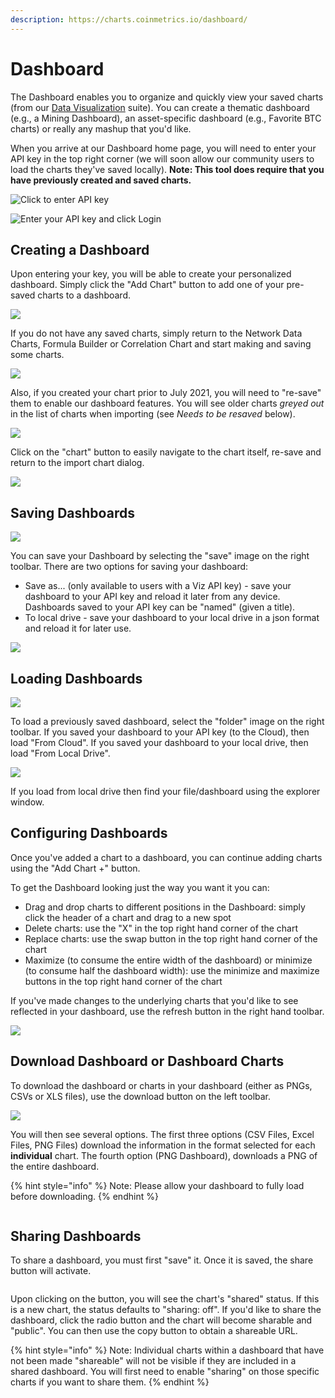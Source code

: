 ```yaml
---
description: https://charts.coinmetrics.io/dashboard/
---
```


# Dashboard

The Dashboard enables you to organize and quickly view your saved charts (from our [Data Visualization](../../charting-tools/data-visualization/) suite). You can create a thematic dashboard (e.g., a Mining Dashboard), an asset-specific dashboard (e.g., Favorite BTC charts) or really any mashup that you'd like.

When you arrive at our Dashboard home page, you will need to enter your API key in the top right corner (we will soon allow our community users to load the charts they've saved locally). **Note: This tool does require that you have previously created and saved charts.**

![Click to enter API key](<../../.gitbook/assets/Screen Shot 2022-01-30 at 12.58.02 PM.png>)

![Enter your API key and click Login](<../../.gitbook/assets/Screen Shot 2022-01-30 at 12.58.32 PM.png>)

## Creating a Dashboard

Upon entering your key, you will be able to create your personalized dashboard. Simply click the "Add Chart" button to add one of your pre-saved charts to a dashboard.

![](<../../.gitbook/assets/Screen Shot 2022-01-29 at 4.33.44 PM.png>)

If you do not have any saved charts, simply return to the Network Data Charts, Formula Builder or Correlation Chart and start making and saving some charts.

![](<../../.gitbook/assets/Screen Shot 2021-07-12 at 8.38.04 AM.png>)

Also, if you created your chart prior to July 2021, you will need to "re-save" them to enable our dashboard features. You will see older charts _greyed out_ in the list of charts when importing (see _Needs to be resaved_ below).

![](<../../.gitbook/assets/Screen Shot 2022-01-29 at 4.35.30 PM.png>)

Click on the "chart" button to easily navigate to the chart itself, re-save and return to the import chart dialog.

![](<../../.gitbook/assets/Screen Shot 2022-01-30 at 1.15.26 PM.png>)

## Saving Dashboards

![](<../../.gitbook/assets/Screen Shot 2022-01-30 at 1.16.53 PM.png>)

You can save your Dashboard by selecting the "save" image on the right toolbar. There are two options for saving your dashboard:

* Save as... (only available to users with a Viz API key) - save your dashboard to your API key and reload it later from any device. Dashboards saved to your API key can be "named" (given a title).
* To local drive - save your dashboard to your local drive in a json format and reload it for later use.

![](<../../.gitbook/assets/Screen Shot 2022-01-29 at 4.36.18 PM.png>)

## Loading Dashboards

![](<../../.gitbook/assets/Screen Shot 2022-01-30 at 1.19.56 PM.png>)

To load a previously saved dashboard, select the "folder" image on the right toolbar. If you saved your dashboard to your API key (to the Cloud), then load "From Cloud". If you saved your dashboard to your local drive, then load "From Local Drive".

![](<../../.gitbook/assets/Screen Shot 2022-01-30 at 1.20.57 PM.png>)

If you load from local drive then find your file/dashboard using the explorer window.

## Configuring Dashboards

Once you've added a chart to a dashboard, you can continue adding charts using the "Add Chart +" button.

To get the Dashboard looking just the way you want it you can:

* Drag and drop charts to different positions in the Dashboard: simply click the header of a chart and drag to a new spot
* Delete charts: use the "X" in the top right hand corner of the chart
* Replace charts: use the swap button in the top right hand corner of the chart
* Maximize (to consume the entire width of the dashboard) or minimize (to consume half the dashboard width): use the minimize and maximize buttons in the top right hand corner of the chart

If you've made changes to the underlying charts that you'd like to see reflected in your dashboard, use the refresh button in the right hand toolbar.

![](<../../.gitbook/assets/Screen Shot 2022-01-30 at 1.30.21 PM (1).png>)

## Download Dashboard or Dashboard Charts

To download the dashboard or charts in your dashboard (either as PNGs, CSVs or XLS files), use the download button on the left toolbar.

![](<../../.gitbook/assets/Screen Shot 2022-01-30 at 1.36.53 PM.png>)

You will then see several options. The first three options (CSV Files, Excel Files, PNG Files) download the information in the format selected for each **individual** chart. The fourth option (PNG Dashboard), downloads a PNG of the entire dashboard.

{% hint style="info" %}
Note: Please allow your dashboard to fully load before downloading.
{% endhint %}

<figure><img src="../../.gitbook/assets/Screen Shot 2022-10-05 at 1.47.15 PM.png" alt=""><figcaption></figcaption></figure>

## Sharing Dashboards

To share a dashboard, you must first "save" it. Once it is saved, the share button will activate.

<figure><img src="../../.gitbook/assets/Screen Shot 2022-10-05 at 1.41.03 PM.png" alt=""><figcaption></figcaption></figure>

Upon clicking on the button, you will see the chart's "shared" status. If this is a new chart, the status defaults to "sharing: off". If you'd like to share the dashboard, click the radio button and the chart will become sharable and "public". You can then use the copy button to obtain a shareable URL.

{% hint style="info" %}
Note: Individual charts within a dashboard that have not been made "shareable" will not be visible if they are included in a shared dashboard. You will first need to enable "sharing" on those specific charts if you want to share them.
{% endhint %}

<figure><img src="../../.gitbook/assets/Screen Shot 2022-10-05 at 1.43.22 PM.png" alt=""><figcaption></figcaption></figure>
